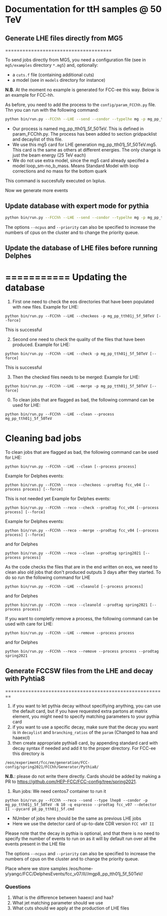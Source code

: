 # Documentation for ttH samples @ 50 TeV

## Generate LHE files directly from MG5
=====================================

To send jobs directly from MG5, you need a configuration file (see in ```mg5/examples``` directory ```*.mg5```) and, optionally:
   - a ```cuts.f``` file (containing additional cuts)
   - a model (see in ```models``` directory for instance)

**N.B.** At the moment no example is generated for FCC-ee this way. Below is an example for FCC-hh.

As before, you need to add the process to the ```config/param_FCChh.py``` file. Thn you can run with the following command:
```bash
python bin/run.py --FCChh --LHE --send --condor --typelhe mg -p mg_pp_tth01j_5f_50TeV --mg5card mg5/examples/mg_pp_tth01j_5f_50TeV.mg5 -N 1 -n 10000 -q espresso --centos7
```
- Our process is named mg_pp_tth01j_5f_50TeV. This is defined in param_FCChh.py. The process has been added to section  gridpacklist and decaylist of this file.
- We use this mg5 card for LHE generation mg_pp_tth01j_5f_50TeV.mg5. This card is the same as others at different energies. The only change is just the beam energy (25 TeV each)
- We do not use extra model, since the mg5 card already specifed a model loop_sm-no_b_mass. Means Standard Model with loop corrections and no mass for the bottom quark 

This command is succesfully executed on lxplus.

Now we generate more events
## Update database with expert mode for pythia
```bash
python bin/run.py --FCChh --LHE --send --condor --typelhe mg -p mg_pp_tth01j_5f_50TeV --mg5card mg5/examples/mg_pp_tth01j_5f_50TeV.mg5 -N 10 -n 100000 -q espresso --centos7
```

The options ```--ncpus``` and ```--priority``` can also be specified to increase the numbers of cpus on the cluster and to change the priority queue. 


## Update the database of LHE files before running Delphes
===========
Updating the database
==========================

1) First one need to check the eos directories that have been populated with new files. 
Example for LHE:
```
python bin/run.py --FCChh --LHE --checkeos -p mg_pp_tth01j_5f_50TeV [--force]
```
This is successful


2) Second one need to check the quality of the files that have been produced. 
Example for LHE:
```
python bin/run.py --FCChh --LHE --check -p mg_pp_tth01j_5f_50TeV [--force]
```
This is successful


3) Then the checked files needs to be merged:
Example for LHE:
```
python bin/run.py --FCChh --LHE --merge -p mg_pp_tth01j_5f_50TeV [--force]
```

0) To clean jobs that are flagged as bad, the following command can be used for LHE:
```
python bin/run.py --FCChh --LHE --clean --process mg_pp_tth01j_5f_50TeV
```


Cleaning bad jobs
=================
To clean jobs that are flagged as bad, the following command can be used for LHE:
```
python bin/run.py --FCChh --LHE --clean [--process process]
```


Example for Delphes events:
```
python bin/run.py --FCChh --reco --checkeos --prodtag fcc_v04 [--process process] [--force]
```
This is not needed yet
Example for Delphes events:
```
python bin/run.py --FCChh --reco --check --prodtag fcc_v04 [--process process] [--force]
```
Example for Delphes events:
```
python bin/run.py --FCChh --reco --merge --prodtag fcc_v04 [--process process] [--force]
```
and for Delphes
```
python bin/run.py --FCChh --reco --clean --prodtag spring2021 [--process process]
```


As the code checks the files that are in the end written on eos, we need to clean also old jobs that don't produced outputs 3 days after they started.
To do so run the following command for LHE
```
python bin/run.py --FCChh --LHE --cleanold [--process process]
```

and for Delphes
```
python bin/run.py --FCChh --reco --cleanold --prodtag spring2021 [--process process]
```

If you want to completly remove a process, the following command can be used with care for LHE:

```
python bin/run.py --FCChh --LHE --remove --process process 
```

and for Delphes
```
python bin/run.py --FCChh --reco --remove --process process --prodtag spring2021
```

## Generate FCCSW files from the LHE and decay with Pyhtia8
========================================================

1. if you want to let pythia decay without specifiying anything, you can use the default card, but if you have requested extra partons at matrix element, you might need to specify matching parameters to your pythia card
1. if you want to use a specific decay, make sure that the decay you want is in ```decaylist``` and ```branching_ratios``` of the ```param``` (Changed to haa and haaexcl)
1. then create appropriate pythia8 card, by appending standard card with decay syntax if needed and add it to the proper directory.
For FCC-ee this directory is
```
/eos/experiment/fcc/ee/generation/FCC-config/spring2021/FCChh/Generator/Pythia8/
```
**N.B.**: please do not write there directly. Cards should be added by making a PR to https://github.com/HEP-FCC/FCC-config/tree/spring2021.

1. Run jobs:
We need centos7 container to run it
```
python bin/run.py --FCChh --reco --send --type lhep8 --condor -p mg_pp_tth01j_5f_50TeV -N 10 -q espresso --prodtag fcc_v07 --detector II --pycard p8_pp_tth01j_5f.cmd
```
- NUmber of jobs here should be the same as previous LHE jobs
- Here we use the detector card of up-to-date CDR version `FCC v07 II`

Please note that the decay in pythia is optional, and that there is no need to specify the number of events to run on as it will by default run over all the events present in the LHE file

The options ```--ncpus``` and ```--priority``` can also be specified to increase the numbers of cpus on the cluster and to change the priority queue. 

Place where we store samples /eos/home-y/yangc/FCC/DelphesEvents/fcc_v07/II//mgp8_pp_tth01j_5f_50TeV/

### Questions 
1. What is the difference between haaexcl and haa?
2. What jet matching parameter should we use
3. What cuts should we apply at the production of LHE files

